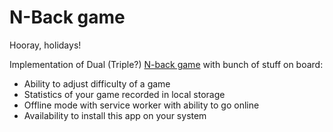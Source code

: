 # N-Back game

Hooray, holidays! 

Implementation of Dual (Triple?) [N-back game](https://en.wikipedia.org/wiki/N-back) with bunch of stuff on board:
- Ability to adjust difficulty of a game
- Statistics of your game recorded in local storage
- Offline mode with service worker with ability to go online
- Availability to install this app on your system
